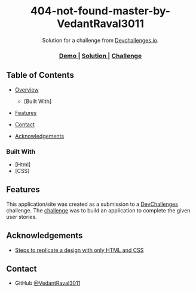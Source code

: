 <!-- Please update value in the {}  -->

<h1 align="center">404-not-found-master-by-VedantRaval3011</h1>

<div align="center">
   Solution for a challenge from  <a href="http://devchallenges.io" target="_blank">Devchallenges.io</a>.
</div>

<div align="center">
  <h3>
    <a href="https://404-not-found-vedant.netlify.app">
      Demo
    </a>
    <span> | </span>
    <a href="https://github.com/VedantRaval3011/404-Not-Found-">
      Solution
    </a>
    <span> | </span>
    <a href="https://devchallenges.io/challenges/wBunSb7FPrIepJZAg0sY">
      Challenge
    </a>
  </h3>
</div>

<!-- TABLE OF CONTENTS -->

## Table of Contents

- [Overview](#overview)
  - [Built With]
 
- [Features](#features)
- [Contact](#contact)
- [Acknowledgements](#acknowlegements)

<!-- OVERVIEW -->


### Built With

<!-- This section should list any major frameworks that you built your project using. Here are a few examples.-->

- [Html]
- [CSS]


## Features

<!-- List the features of your application or follow the template. Don't share the figma file here :) -->

This application/site was created as a submission to a [DevChallenges](https://devchallenges.io/challenges) challenge. The [challenge](https://devchallenges.io/challenges/wBunSb7FPrIepJZAg0sY) was to build an application to complete the given user stories.


## Acknowledgements

<!-- This section should list any articles or add-ons/plugins that helps you to complete the project. This is optional but it will help you in the future. For exmpale -->

- [Steps to replicate a design with only HTML and CSS](https://devchallenges-blogs.web.app/how-to-replicate-design/)


## Contact

- GitHub [@VedantRaval3011](https://github.com/VedantRaval3011})

